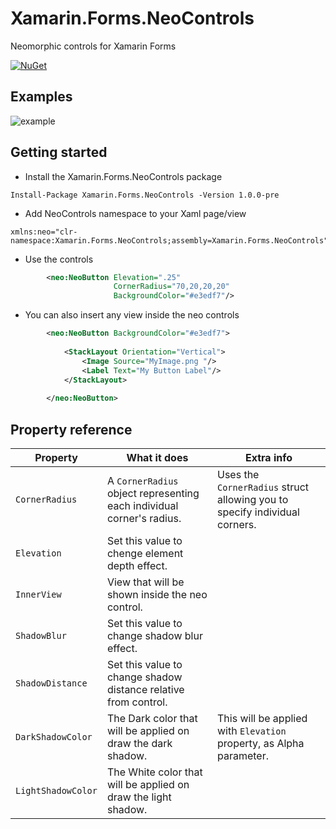 # Xamarin.Forms.NeoControls

 Neomorphic controls for Xamarin Forms

 [![NuGet](https://img.shields.io/nuget/v/Xamarin.Forms.NeoControls.svg)](https://www.nuget.org/packages/Xamarin.Forms.NeoControls/)

## Examples
![example](https://user-images.githubusercontent.com/19656249/80289178-62cdbc00-8713-11ea-9333-5e13ad8bc7fc.gif)


## Getting started

- Install the Xamarin.Forms.NeoControls package

 ```
 Install-Package Xamarin.Forms.NeoControls -Version 1.0.0-pre
 ```

- Add NeoControls namespace to your Xaml page/view

```xaml
xmlns:neo="clr-namespace:Xamarin.Forms.NeoControls;assembly=Xamarin.Forms.NeoControls"
```

- Use the controls

```xml
        <neo:NeoButton Elevation=".25"
                       CornerRadius="70,20,20,20"
                       BackgroundColor="#e3edf7"/>
```

- You can also insert any view inside the neo controls

```xml
        <neo:NeoButton BackgroundColor="#e3edf7">
            
            <StackLayout Orientation="Vertical">
                <Image Source="MyImage.png "/>
                <Label Text="My Button Label"/>
            </StackLayout>
            
        </neo:NeoButton>
```

## Property reference

| Property           | What it does                                                          | Extra info                                                                 |
| ------------------ | --------------------------------------------------------------------- | -------------------------------------------------------------------------- |
| `CornerRadius`     | A `CornerRadius` object representing each individual corner's radius. | Uses the `CornerRadius` struct allowing you to specify individual corners. |
| `Elevation`        | Set this value to chenge element depth effect.                        |                                                                            |
| `InnerView`        | View that will be shown inside the neo control.                       |                                                                            |
| `ShadowBlur`       | Set this value to change shadow blur effect.                          |                                                                            |
| `ShadowDistance`   | Set this value to change shadow distance relative from control.       |                                                                            |
| `DarkShadowColor`  | The Dark color that will be applied on draw the dark shadow.          | This will be applied with `Elevation` property, as Alpha parameter.        |
| `LightShadowColor` | The White color that will be applied on draw the light shadow.        |                                                                            |